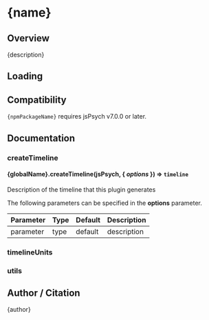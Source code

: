 # {name}

## Overview

{description}

## Loading

## Compatibility

`{npmPackageName}` requires jsPsych v7.0.0 or later.

## Documentation

### createTimeline

#### {globalName}.createTimeline(jsPsych, { *options* }) ⇒ <code>timeline</code>
Description of the timeline that this plugin generates

The following parameters can be specified in the **options** parameter.

| Parameter | Type | Default | Description |
|-----------|------|---------|-------------|
| parameter | type | default | description |


### timelineUnits


### utils

## Author / Citation

{author}